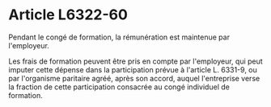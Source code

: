 # Article L6322-60

Pendant le congé de formation, la rémunération est maintenue par l'employeur.

Les frais de formation peuvent être pris en compte par l'employeur, qui peut imputer cette dépense dans la participation prévue à l'article L. 6331-9, ou par l'organisme paritaire agréé, après son accord, auquel l'entreprise verse la fraction de cette participation consacrée au congé individuel de formation.
